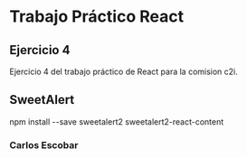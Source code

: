 # Trabajo Práctico React
## Ejercicio 4

Ejercicio 4 del trabajo práctico de React para la comision c2i.

## SweetAlert
npm install --save sweetalert2 sweetalert2-react-content

### Carlos Escobar
